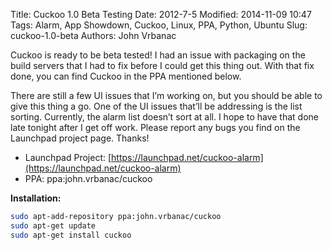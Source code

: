 Title: Cuckoo 1.0 Beta Testing
Date: 2012-7-5
Modified: 2014-11-09 10:47
Tags: Alarm, App Showdown, Cuckoo, Linux, PPA, Python, Ubuntu
Slug: cuckoo-1.0-beta
Authors: John Vrbanac


Cuckoo is ready to be beta tested! I had an issue with packaging on the build servers that I had to fix before I could get this thing out. With that fix done, you can find Cuckoo in the PPA mentioned below.

There are still a few UI issues that I’m working on, but you should be able to give this thing a go. One of the UI issues that’ll be addressing is the list sorting. Currently, the alarm list doesn’t sort at all. I hope to have that done late tonight after I get off work. Please report any bugs you find on the Launchpad project page. Thanks!

* Launchpad Project: [https://launchpad.net/cuckoo-alarm](https://launchpad.net/cuckoo-alarm)
* PPA: ppa:john.vrbanac/cuckoo

**Installation:**

```bash
sudo apt-add-repository ppa:john.vrbanac/cuckoo
sudo apt-get update
sudo apt-get install cuckoo
```